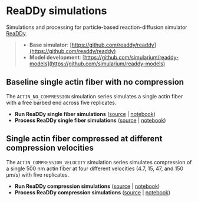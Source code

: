 # ReaDDy simulations

Simulations and processing for particle-based reaction-diffusion simulator [ReaDDy](https://readdy.github.io/).

> - **Base simulator**: [https://github.com/readdy/readdy](https://github.com/readdy/readdy)
> - **Model development**: [https://github.com/simularium/readdy-models](https://github.com/simularium/readdy-models)

## Baseline single actin fiber with no compression

The `ACTIN_NO_COMPRESSION` simulation series simulates a single actin fiber with a free barbed end across five replicates.

- **Run ReaDDy single fiber simulations** ([source](https://github.com/simularium/subcell-pipeline/blob/main/subcell_pipeline/simulation/readdy/_run_readdy_no_compression_batch_simulations.py) | [notebook](https://simularium.github.io/subcell-pipeline/_notebooks/simulation/readdy/_run_readdy_no_compression_batch_simulations.html))
- **Process ReaDDy single fiber simulations** ([source](https://github.com/simularium/subcell-pipeline/blob/main/subcell_pipeline/simulation/readdy/_process_readdy_no_compression_simulations.py) | [notebook](https://simularium.github.io/subcell-pipeline/_notebooks/simulation/readdy/_process_readdy_no_compression_simulations.html))

## Single actin fiber compressed at different compression velocities

The `ACTIN_COMPRESSION_VELOCITY` simulation series simulates compression of a single 500 nm actin fiber at four different velocities (4.7, 15, 47, and 150 μm/s) with five replicates.

- **Run ReaDDy compression simulations** ([source](https://github.com/simularium/subcell-pipeline/blob/main/subcell_pipeline/simulation/readdy/_run_readdy_compression_batch_simulations.py) | [notebook](https://simularium.github.io/subcell-pipeline/_notebooks/simulation/readdy/_run_readdy_compression_batch_simulations.html))
- **Process ReaDDy compression simulations** ([source](https://github.com/simularium/subcell-pipeline/blob/main/subcell_pipeline/simulation/readdy/_process_readdy_compression_simulations.py) | [notebook](https://simularium.github.io/subcell-pipeline/_notebooks/simulation/readdy/_process_readdy_compression_simulations.html))
